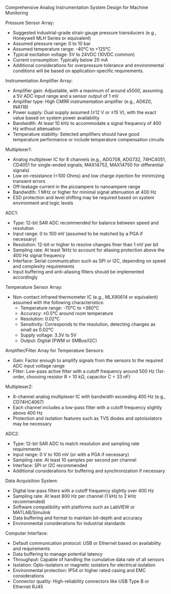 Comprehensive Analog Instrumentation System Design for Machine Monitoring

Pressure Sensor Array:
- Suggested industrial-grade strain gauge pressure transducers (e.g., Honeywell MLH Series or equivalent)
- Assumed pressure range: 0 to 10 bar
- Assumed temperature range: -40°C to +125°C
- Typical excitation voltage: 5V to 24VDC (10VDC common)
- Current consumption: Typically below 20 mA
- Additional considerations for overpressure tolerance and environmental conditions will be based on application-specific requirements.

Instrumentation Amplifier Array:
- Amplifier gain: Adjustable, with a maximum of around x5000, assuming a 5V ADC input range and a sensor output of 1 mV
- Amplifier type: High CMRR instrumentation amplifier (e.g., AD620, INA118)
- Power supply: Dual supply assumed (±12 V or ±15 V), with the exact value based on system power availability
- Bandwidth: At least 10 kHz to accommodate a signal frequency of 400 Hz without attenuation
- Temperature stability: Selected amplifiers should have good temperature performance or include temperature compensation circuits

Multiplexer1:
- Analog multiplexer IC for 8 channels (e.g., ADG708, ADG732, 74HC4051, CD4051 for single-ended signals; MAX14752, MAX14750 for differential signals)
- Low on-resistance (<100 Ohms) and low charge injection for minimizing transient errors
- Off-leakage current in the picoampere to nanoampere range
- Bandwidth: 1 MHz or higher for minimal signal attenuation at 400 Hz
- ESD protection and level shifting may be required based on system environment and logic levels

ADC1:
- Type: 12-bit SAR ADC recommended for balance between speed and resolution
- Input range: 0 to 100 mV (assumed to be matched by a PGA if necessary)
- Resolution: 12-bit or higher to resolve changes finer than 1 mV per bit
- Sampling rate: At least 1kHz to account for aliasing protection above the 400 Hz signal frequency
- Interface: Serial communication such as SPI or I2C, depending on speed and complexity requirements
- Input buffering and anti-aliasing filters should be implemented accordingly

Temperature Sensor Array:
- Non-contact infrared thermometer IC (e.g., MLX90614 or equivalent) assumed with the following characteristics:
  - Temperature range: -70°C to +380°C
  - Accuracy: ±0.5°C around room temperature
  - Resolution: 0.02°C
  - Sensitivity: Corresponds to the resolution, detecting changes as small as 0.02°C
  - Supply voltage: 3.3V to 5V
  - Output: Digital (PWM or SMBus/I2C)

Amplifier/Filter Array for Temperature Sensors:
- Gain: Factor enough to amplify signals from the sensors to the required ADC input voltage range
- Filter: Low-pass active filter with a cutoff frequency around 500 Hz (1st-order, choosing resistor R = 10 kΩ, capacitor C = 33 nF)

Multiplexer2:
- 8-channel analog multiplexer IC with bandwidth exceeding 400 Hz (e.g., CD74HC4067)
- Each channel includes a low-pass filter with a cutoff frequency slightly above 400 Hz
- Protection and isolation features such as TVS diodes and optoisolators may be necessary

ADC2:
- Type: 12-bit SAR ADC to match resolution and sampling rate requirements
- Input range: 0 V to 100 mV (or with a PGA if necessary)
- Sampling rate: At least 10 samples per second per channel
- Interface: SPI or I2C recommended
- Additional considerations for buffering and synchronization if necessary

Data Acquisition System:
- Digital low-pass filters with a cutoff frequency slightly over 400 Hz
- Sampling rate: At least 800 Hz per channel (1 kHz to 2 kHz recommended)
- Software compatibility with platforms such as LabVIEW or MATLAB/Simulink
- Data buffering and format to maintain bit-depth and accuracy
- Environmental considerations for industrial standards

Computer Interface:
- Default communication protocol: USB or Ethernet based on availability and requirements
- Data buffering to manage potential latency
- Throughput: Capable of handling the cumulative data rate of all sensors
- Isolation: Opto-isolators or magnetic isolators for electrical isolation
- Environmental protection: IP54 or higher rated casing and EMC considerations
- Connector quality: High-reliability connectors like USB Type B or Ethernet RJ45